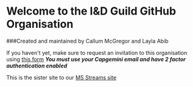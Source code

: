 # Welcome to the I&D Guild GitHub Organisation

###Created and maintained by Callum McGregor and Layla Abib

If you haven't yet, make sure to request an invitation to this organisation using [this form](https://forms.office.com/e/jiQwn0tBmX)
***You must use your Capgemini email and have 2 factor authentication enabled***

This is the sister site to our [MS Streams site](https://web.microsoftstream.com/group/b6562f21-b02d-4048-9fa3-4b17322dee63?view=channels)


<!--
🙋‍♀️ A short introduction - what is your organization all about?
🌈 Contribution guidelines - how can the community get involved?
👩‍💻 Useful resources - where can the community find your docs? Is there anything else the community should know?
🍿 Fun facts - what does your team eat for breakfast?
🧙 Remember, you can do mighty things with the power of [Markdown](https://docs.github.com/github/writing-on-github/getting-started-with-writing-and-formatting-on-github/basic-writing-and-formatting-syntax)
-->
